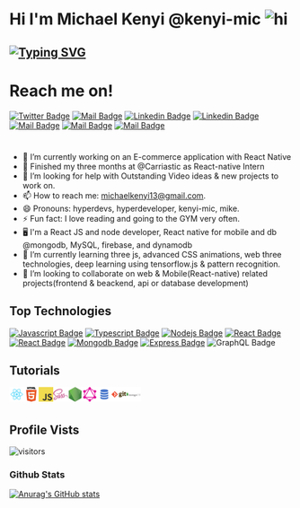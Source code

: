   # Hi I'm Michael Kenyi <AKA> @kenyi-mic <img src="https://user-images.githubusercontent.com/1303154/88677602-1635ba80-d120-11ea-84d8-d263ba5fc3c0.gif" width="28px" height="28px" alt="hi">
                     
## [![Typing SVG](https://readme-typing-svg.demolab.com/?lines=Fullstack+Developer+and+youtuber!;🌱+I'm+Always+learning;💞️+Open+for+Job+or+collabrations)](https://git.io/typing-svg)

# Reach me on! 
     
[![Twitter Badge](https://img.shields.io/badge/-@michael_kenyi-1ca0f1?style=flat&labelColor=1ca0f1&logo=twitter&logoColor=white&link=https://twitter.com/michael_kenyi)](https://twitter.com/michael_kenyi) [![Mail Badge](https://img.shields.io/badge/-HyperDev-e74c3c?style=flat&labelColor=e74c3c&logo=youtube&logoColor=white)](https://www.youtube.com/@hyperdeveloper653) [![Linkedin Badge](https://img.shields.io/badge/-Michael-0e76a8?style=flat&labelColor=0e76a8&logo=linkedin&logoColor=white)](https://www.linkedin.com/in/michael-kenyi-6316a1143/)
[![Linkedin Badge](https://img.shields.io/badge/-Hyperdevs-0e76a8?style=flat&labelColor=0e76a8&logo=facebook&logoColor=white)](https://www.facebook.com/groups/738275990140365) [![Mail Badge](https://img.shields.io/badge/-@hyperdevs-e84393?style=flat&labelColor=e84393&logo=instagram&logoColor=white)](https://www.instagram.com/hyperdevs/) [![Mail Badge](https://img.shields.io/badge/-michaelkenyi13@gmail.com-c0392b?style=flat&labelColor=c0392b&logo=gmail&logoColor=white)](mailto:michaelkenyi@gmail.com) 
[![Mail Badge](https://img.shields.io/badge/-kenyi-e84399?style=flat&labelColor=e84393&logo=slack&logoColor=white)]([mailto:michaelkenyi@gmail.com](https://app.slack.com/client/T03F4E76EGJ/D04RJR8CTM5/rimeto_profile/U04RZ7TU691)) 

#


- 🔭 I’m currently working on an E-commerce application with React Native
- 💼  Finished my three months at @Carriastic as React-native Intern
- 🤔 I’m looking for help with Outstanding Video ideas & new projects to work on.
- 📫 How to reach me: michaelkenyi13@gmail.com.
- 😄 Pronouns: hyperdevs, hyperdeveloper, kenyi-mic, mike.
- ⚡ Fun fact: I love reading and going to the GYM very often.
- 🖥️ I'm a React JS and node developer, React native for mobile and db @mongodb, MySQL, firebase, and dynamodb
- 🌱 I’m currently learning three js, advanced CSS animations, web three technologies, deep learning using tensorflow.js & pattern recognition.
- 💞️ I’m looking to collaborate on web & Mobile(React-native) related projects(frontend & beackend, api or database development)

## Top Technologies


  <!-- TODO: Make technologies links take you to repositories -->

[![Javascript Badge](https://img.shields.io/badge/-Javascript-F0DB4F?style=for-the-badge&labelColor=black&logo=javascript&logoColor=F0DB4F)](#) [![Typescript Badge](https://img.shields.io/badge/-Typescript-007acc?style=for-the-badge&labelColor=black&logo=typescript&logoColor=007acc)](#) [![Nodejs Badge](https://img.shields.io/badge/-Nodejs-3C873A?style=for-the-badge&labelColor=black&logo=node.js&logoColor=3C873A)](#) [![React Badge](https://img.shields.io/badge/-React-61DBFB?style=for-the-badge&labelColor=black&logo=react&logoColor=61DBFB)](#)  [![React Badge](https://img.shields.io/badge/-ReactNative-61DBFB?style=for-the-badge&labelColor=black&logo=react&logoColor=61DBFB)](#) [![Mongodb Badge](https://img.shields.io/badge/-MongoDB-3C873A?style=for-the-badge&labelColor=black&logo=mongodb&logoColor=3C873A)](#)  [![Express Badge](https://img.shields.io/badge/-Express-fff?style=for-the-badge&labelColor=black&logo=express&logoColor=00000)](#) ![GraphQL Badge](https://img.shields.io/badge/-GraphQl-e535ab?style=for-the-badge&labelColor=black&logo=graphQL&logoColor=e535ab)



 ## Tutorials

<img align="left" alt="React" width="26px" src="https://raw.githubusercontent.com/github/explore/80688e429a7d4ef2fca1e82350fe8e3517d3494d/topics/react/react.png" />


<img align="left" alt="HTML5" width="26px" src="https://raw.githubusercontent.com/github/explore/80688e429a7d4ef2fca1e82350fe8e3517d3494d/topics/html/html.png" />

<img align="left" alt="JavaScript" width="26px" src="https://raw.githubusercontent.com/github/explore/80688e429a7d4ef2fca1e82350fe8e3517d3494d/topics/javascript/javascript.png" />

     
<img align="left" alt="Sass" width="26px" src="https://raw.githubusercontent.com/github/explore/80688e429a7d4ef2fca1e82350fe8e3517d3494d/topics/sass/sass.png" />

<img align="left" alt="Node.js" width="26px" src="https://raw.githubusercontent.com/github/explore/80688e429a7d4ef2fca1e82350fe8e3517d3494d/topics/nodejs/nodejs.png" />

<img align="left" alt="GraphQL" width="26px" src="https://raw.githubusercontent.com/github/explore/80688e429a7d4ef2fca1e82350fe8e3517d3494d/topics/graphql/graphql.png" />

<img align="left" alt="SQL" width="26px" src="https://raw.githubusercontent.com/github/explore/80688e429a7d4ef2fca1e82350fe8e3517d3494d/topics/sql/sql.png" />



<img align="left" alt="Git" width="26px" src="https://raw.githubusercontent.com/github/explore/80688e429a7d4ef2fca1e82350fe8e3517d3494d/topics/git/git.png" /> 

<img align="left" alt="MongoDB" width="26px" src="https://raw.githubusercontent.com/github/explore/80688e429a7d4ef2fca1e82350fe8e3517d3494d/topics/mongodb/mongodb.png" />

</br>

</br>



 ## Profile Vists
![visitors](https://visitor-badge.glitch.me/badge?page_id=kenyi-mic.kenyi-mic&left_color=blue&right_color=purple)

   
<!--START_SECTION:waka

<!--END_SECTION:waka-->
     
### Github Stats
[![Anurag's GitHub stats](https://github-readme-stats.vercel.app/api?username=kenyi-mic&hide=contribs,prs&theme=onedark)](https://github.com/anuraghazra/github-readme-stats)


<!---
kenyi-mic/kenyi-mic is a ✨ special ✨ repository because its `README.md` (this file) appears on your GitHub profile.
You can click the Preview link to take a look at your changes.
--->
